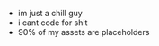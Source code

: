 - im just a chill guy
- i cant code for shit
- 90% of my assets are placeholders

<!---
JackHack101/JackHack101 is a ✨ special ✨ repository because its `README.md` (this file) appears on your GitHub profile.
You can click the Preview link to take a look at your changes.
--->
